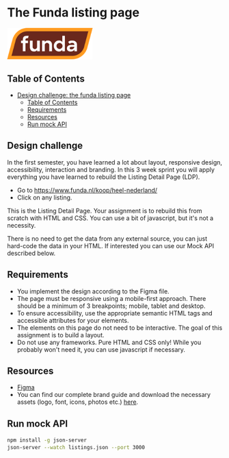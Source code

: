 # The Funda listing page

<img src="funda-logo-full.svg" width="200">

## Table of Contents

- [Design challenge: the funda listing page](#design-challenge-the-funda-listing-page)
  - [Table of Contents](#table-of-contents)
  - [Requirements](#requirements)
  - [Resources](#resources)
  - [Run mock API](#run-mock-api)

## Design challenge

In the first semester, you have learned a lot about layout, responsive design, accessibility, interaction and branding. In this 3 week sprint you will apply everything you have learned to rebuild the Listing Detail Page (LDP).

 * Go to https://www.funda.nl/koop/heel-nederland/
 * Click on any listing.

This is the Listing Detail Page. Your assignment is to rebuild this from scratch with HTML and CSS. You can use a bit of javascript, but it's not a necessity.

There is no need to get the data from any external source, you can just hard-code the data in your HTML. If interested you can use our Mock API described below.

## Requirements

 * You implement the design according to the Figma file.
 * The page must be responsive using a mobile-first approach. There should be a minimum of 3 breakpoints; mobile, tablet and desktop.
 * To ensure accessibility, use the appropriate semantic HTML tags and accessible attributes for your elements.
 * The elements on this page do not need to be interactive. The goal of this assignment is to build a layout.
 * Do not use any frameworks. Pure HTML and CSS only! While you probably won't need it, you can use javascript if necessary.

## Resources

 * [Figma](https://www.figma.com/design/ZV3q9GITY3nRVlvbRPhRtd/Listing-Detail-Page?node-id=0-1&t=5GAA3i0ibGIpv6VQ-1)
 * You can find our complete brand guide and download the necessary assets (logo, font, icons, photos etc.) [here](https://brand.funda.nl/).

## Run mock API
```bash
npm install -g json-server
json-server --watch listings.json --port 3000
```
